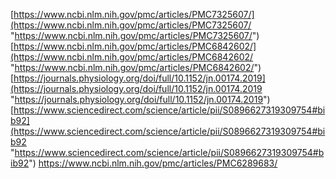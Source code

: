 [https://www.ncbi.nlm.nih.gov/pmc/articles/PMC7325607/](https://www.ncbi.nlm.nih.gov/pmc/articles/PMC7325607/ "https://www.ncbi.nlm.nih.gov/pmc/articles/PMC7325607/") [https://www.ncbi.nlm.nih.gov/pmc/articles/PMC6842602/](https://www.ncbi.nlm.nih.gov/pmc/articles/PMC6842602/ "https://www.ncbi.nlm.nih.gov/pmc/articles/PMC6842602/") [https://journals.physiology.org/doi/full/10.1152/jn.00174.2019](https://journals.physiology.org/doi/full/10.1152/jn.00174.2019 "https://journals.physiology.org/doi/full/10.1152/jn.00174.2019") [https://www.sciencedirect.com/science/article/pii/S0896627319309754#bib92](https://www.sciencedirect.com/science/article/pii/S0896627319309754#bib92 "https://www.sciencedirect.com/science/article/pii/S0896627319309754#bib92")
https://www.ncbi.nlm.nih.gov/pmc/articles/PMC6289683/
